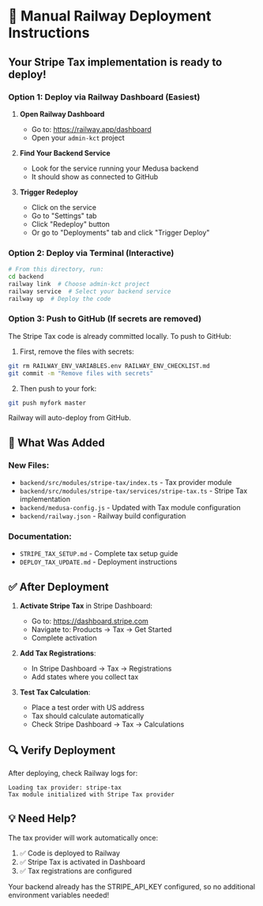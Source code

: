 # 🚀 Manual Railway Deployment Instructions

## Your Stripe Tax implementation is ready to deploy!

### Option 1: Deploy via Railway Dashboard (Easiest)

1. **Open Railway Dashboard**
   - Go to: https://railway.app/dashboard
   - Open your `admin-kct` project

2. **Find Your Backend Service**
   - Look for the service running your Medusa backend
   - It should show as connected to GitHub

3. **Trigger Redeploy**
   - Click on the service
   - Go to "Settings" tab
   - Click "Redeploy" button
   - Or go to "Deployments" tab and click "Trigger Deploy"

### Option 2: Deploy via Terminal (Interactive)

```bash
# From this directory, run:
cd backend
railway link  # Choose admin-kct project
railway service  # Select your backend service
railway up  # Deploy the code
```

### Option 3: Push to GitHub (If secrets are removed)

The Stripe Tax code is already committed locally. To push to GitHub:

1. First, remove the files with secrets:
```bash
git rm RAILWAY_ENV_VARIABLES.env RAILWAY_ENV_CHECKLIST.md
git commit -m "Remove files with secrets"
```

2. Then push to your fork:
```bash
git push myfork master
```

Railway will auto-deploy from GitHub.

## 📝 What Was Added

### New Files:
- `backend/src/modules/stripe-tax/index.ts` - Tax provider module
- `backend/src/modules/stripe-tax/services/stripe-tax.ts` - Stripe Tax implementation
- `backend/medusa-config.js` - Updated with Tax module configuration
- `backend/railway.json` - Railway build configuration

### Documentation:
- `STRIPE_TAX_SETUP.md` - Complete tax setup guide
- `DEPLOY_TAX_UPDATE.md` - Deployment instructions

## ✅ After Deployment

1. **Activate Stripe Tax** in Stripe Dashboard:
   - Go to: https://dashboard.stripe.com
   - Navigate to: Products → Tax → Get Started
   - Complete activation

2. **Add Tax Registrations**:
   - In Stripe Dashboard → Tax → Registrations
   - Add states where you collect tax

3. **Test Tax Calculation**:
   - Place a test order with US address
   - Tax should calculate automatically
   - Check Stripe Dashboard → Tax → Calculations

## 🔍 Verify Deployment

After deploying, check Railway logs for:
```
Loading tax provider: stripe-tax
Tax module initialized with Stripe Tax provider
```

## 💡 Need Help?

The tax provider will work automatically once:
1. ✅ Code is deployed to Railway
2. ✅ Stripe Tax is activated in Dashboard
3. ✅ Tax registrations are configured

Your backend already has the STRIPE_API_KEY configured, so no additional environment variables needed!